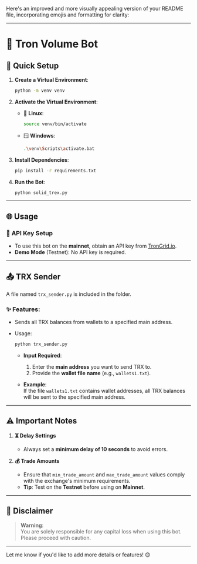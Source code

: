 Here's an improved and more visually appealing version of your README file, incorporating emojis and formatting for clarity:  

---

# 🦖 **Tron Volume Bot**  

## 🚀 Quick Setup  

1. **Create a Virtual Environment**:  
   ```bash
   python -m venv venv
   ```  

2. **Activate the Virtual Environment**:  
   - 🐧 **Linux**:  
     ```bash
     source venv/bin/activate
     ```  
   - 🪟 **Windows**:  
     ```bash
     .\venv\Scripts\activate.bat
     ```  

3. **Install Dependencies**:  
   ```bash
   pip install -r requirements.txt
   ```  

4. **Run the Bot**:  
   ```bash
   python solid_trex.py
   ```  

---

## 🌐 **Usage**  

### 🔑 **API Key Setup**  
- To use this bot on the **mainnet**, obtain an API key from [TronGrid.io](https://www.trongrid.io/).  
- **Demo Mode** (Testnet): No API key is required.  

---

## 📤 **TRX Sender**  

A file named `trx_sender.py` is included in the folder.  
### ✨ Features:  
- Sends all TRX balances from wallets to a specified main address.  
- Usage:  
  ```bash
  python trx_sender.py
  ```  

  - **Input Required**:  
    1. Enter the **main address** you want to send TRX to.  
    2. Provide the **wallet file name** (e.g., `wallets1.txt`).  

  - **Example**:  
    If the file `wallets1.txt` contains wallet addresses, all TRX balances will be sent to the specified main address.  

---

## ⚠️ **Important Notes**  

1. **⏳ Delay Settings**  
   - Always set a **minimum delay of 10 seconds** to avoid errors.  

2. **💰 Trade Amounts**  
   - Ensure that `min_trade_amount` and `max_trade_amount` values comply with the exchange's minimum requirements.  
   - **Tip**: Test on the **Testnet** before using on **Mainnet**.  

---

## 🛑 **Disclaimer**  
> **Warning**:  
> You are solely responsible for any capital loss when using this bot. Please proceed with caution.  

---

Let me know if you'd like to add more details or features! 😊
